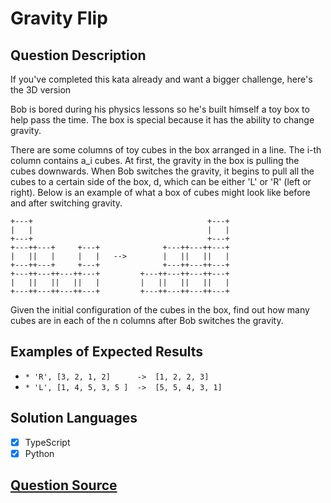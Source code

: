 # Gravity Flip

## Question Description

If you've completed this kata already and want a bigger challenge, here's the 3D version

Bob is bored during his physics lessons so he's built himself a toy box to help pass the time. The box is special because it has the ability to change gravity.

There are some columns of toy cubes in the box arranged in a line. The i-th column contains a_i cubes. At first, the gravity in the box is pulling the cubes downwards. When Bob switches the gravity, it begins to pull all the cubes to a certain side of the box, d, which can be either 'L' or 'R' (left or right). Below is an example of what a box of cubes might look like before and after switching gravity.

```
+---+                                       +---+
|   |                                       |   |
+---+                                       +---+
+---++---+     +---+              +---++---++---+
|   ||   |     |   |   -->        |   ||   ||   |
+---++---+     +---+              +---++---++---+
+---++---++---++---+         +---++---++---++---+
|   ||   ||   ||   |         |   ||   ||   ||   |
+---++---++---++---+         +---++---++---++---+
```

Given the initial configuration of the cubes in the box, find out how many cubes are in each of the n columns after Bob switches the gravity.

## Examples of Expected Results

- `* 'R', [3, 2, 1, 2]      ->  [1, 2, 2, 3]`
- `* 'L', [1, 4, 5, 3, 5 ]  ->  [5, 5, 4, 3, 1]`

## Solution Languages

- [x] TypeScript
- [x] Python

## [Question Source](https://www.codewars.com/kata/5f70c883e10f9e0001c89673/train/typescript)
